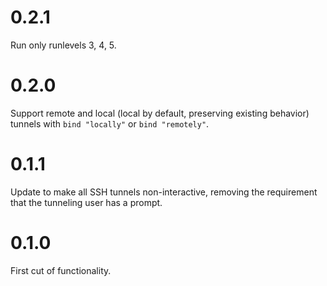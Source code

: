# 0.2.1
Run only runlevels 3, 4, 5.

# 0.2.0
Support remote and local (local by default, preserving existing behavior)
tunnels with `bind "locally"` or `bind "remotely"`.

# 0.1.1
Update to make all SSH tunnels non-interactive, removing the requirement that
the tunneling user has a prompt.

# 0.1.0
First cut of functionality.
